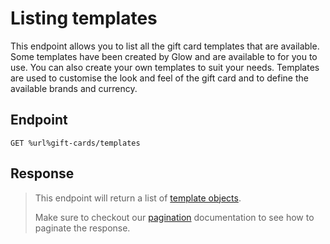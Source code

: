 # Listing templates

This endpoint allows you to list all the gift card templates that are available. Some templates have been created by
Glow and are available to for you to use. You can also create your own templates to suit your needs. Templates are used
to customise the look and feel of the gift card and to define the available brands and currency.

## Endpoint

```http
GET %url%gift-cards/templates
```

## Response

> This endpoint will return a list of [template objects](Template-object.md).
>
> Make sure to checkout our [pagination](Pagination.md) documentation to see how to paginate the response.

